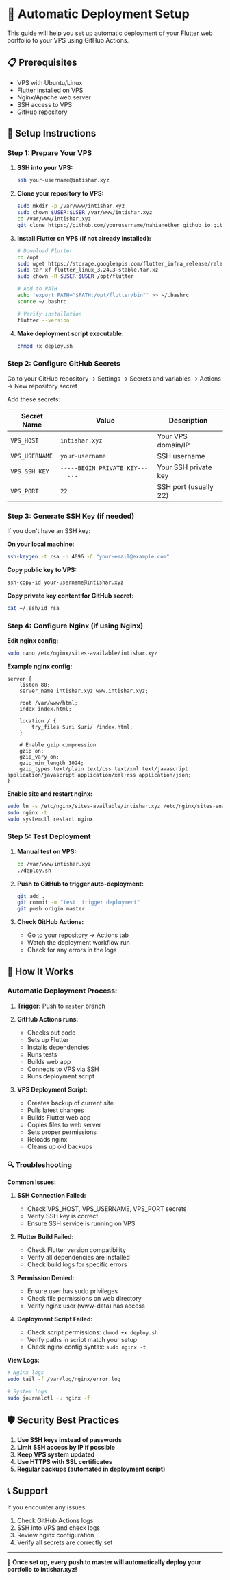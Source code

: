 # 🚀 Automatic Deployment Setup

This guide will help you set up automatic deployment of your Flutter web portfolio to your VPS using GitHub Actions.

## 📋 Prerequisites

- VPS with Ubuntu/Linux
- Flutter installed on VPS
- Nginx/Apache web server
- SSH access to VPS
- GitHub repository

## 🔧 Setup Instructions

### Step 1: Prepare Your VPS

1. **SSH into your VPS:**
   ```bash
   ssh your-username@intishar.xyz
   ```

2. **Clone your repository to VPS:**
   ```bash
   sudo mkdir -p /var/www/intishar.xyz
   sudo chown $USER:$USER /var/www/intishar.xyz
   cd /var/www/intishar.xyz
   git clone https://github.com/yourusername/nahianether_github_io.git .
   ```

3. **Install Flutter on VPS (if not already installed):**
   ```bash
   # Download Flutter
   cd /opt
   sudo wget https://storage.googleapis.com/flutter_infra_release/releases/stable/linux/flutter_linux_3.24.3-stable.tar.xz
   sudo tar xf flutter_linux_3.24.3-stable.tar.xz
   sudo chown -R $USER:$USER /opt/flutter
   
   # Add to PATH
   echo 'export PATH="$PATH:/opt/flutter/bin"' >> ~/.bashrc
   source ~/.bashrc
   
   # Verify installation
   flutter --version
   ```

4. **Make deployment script executable:**
   ```bash
   chmod +x deploy.sh
   ```

### Step 2: Configure GitHub Secrets

Go to your GitHub repository → Settings → Secrets and variables → Actions → New repository secret

Add these secrets:

| Secret Name | Value | Description |
|-------------|-------|-------------|
| `VPS_HOST` | `intishar.xyz` | Your VPS domain/IP |
| `VPS_USERNAME` | `your-username` | SSH username |
| `VPS_SSH_KEY` | `-----BEGIN PRIVATE KEY-----...` | Your SSH private key |
| `VPS_PORT` | `22` | SSH port (usually 22) |

### Step 3: Generate SSH Key (if needed)

If you don't have an SSH key:

**On your local machine:**
```bash
ssh-keygen -t rsa -b 4096 -C "your-email@example.com"
```

**Copy public key to VPS:**
```bash
ssh-copy-id your-username@intishar.xyz
```

**Copy private key content for GitHub secret:**
```bash
cat ~/.ssh/id_rsa
```

### Step 4: Configure Nginx (if using Nginx)

**Edit nginx config:**
```bash
sudo nano /etc/nginx/sites-available/intishar.xyz
```

**Example nginx config:**
```nginx
server {
    listen 80;
    server_name intishar.xyz www.intishar.xyz;
    
    root /var/www/html;
    index index.html;
    
    location / {
        try_files $uri $uri/ /index.html;
    }
    
    # Enable gzip compression
    gzip on;
    gzip_vary on;
    gzip_min_length 1024;
    gzip_types text/plain text/css text/xml text/javascript application/javascript application/xml+rss application/json;
}
```

**Enable site and restart nginx:**
```bash
sudo ln -s /etc/nginx/sites-available/intishar.xyz /etc/nginx/sites-enabled/
sudo nginx -t
sudo systemctl restart nginx
```

### Step 5: Test Deployment

1. **Manual test on VPS:**
   ```bash
   cd /var/www/intishar.xyz
   ./deploy.sh
   ```

2. **Push to GitHub to trigger auto-deployment:**
   ```bash
   git add .
   git commit -m "test: trigger deployment"
   git push origin master
   ```

3. **Check GitHub Actions:**
   - Go to your repository → Actions tab
   - Watch the deployment workflow run
   - Check for any errors in the logs

## 🎯 How It Works

### Automatic Deployment Process:

1. **Trigger:** Push to `master` branch
2. **GitHub Actions runs:**
   - Checks out code
   - Sets up Flutter
   - Installs dependencies
   - Runs tests
   - Builds web app
   - Connects to VPS via SSH
   - Runs deployment script

3. **VPS Deployment Script:**
   - Creates backup of current site
   - Pulls latest changes
   - Builds Flutter web app
   - Copies files to web server
   - Sets proper permissions
   - Reloads nginx
   - Cleans up old backups

### 🔍 Troubleshooting

**Common Issues:**

1. **SSH Connection Failed:**
   - Check VPS_HOST, VPS_USERNAME, VPS_PORT secrets
   - Verify SSH key is correct
   - Ensure SSH service is running on VPS

2. **Flutter Build Failed:**
   - Check Flutter version compatibility
   - Verify all dependencies are installed
   - Check build logs for specific errors

3. **Permission Denied:**
   - Ensure user has sudo privileges
   - Check file permissions on web directory
   - Verify nginx user (www-data) has access

4. **Deployment Script Failed:**
   - Check script permissions: `chmod +x deploy.sh`
   - Verify paths in script match your setup
   - Check nginx config syntax: `sudo nginx -t`

**View Logs:**
```bash
# Nginx logs
sudo tail -f /var/log/nginx/error.log

# System logs
sudo journalctl -u nginx -f
```

## 🛡️ Security Best Practices

1. **Use SSH keys instead of passwords**
2. **Limit SSH access by IP if possible**
3. **Keep VPS system updated**
4. **Use HTTPS with SSL certificates**
5. **Regular backups (automated in deployment script)**

## 📞 Support

If you encounter any issues:
1. Check GitHub Actions logs
2. SSH into VPS and check logs
3. Review nginx configuration
4. Verify all secrets are correctly set

---

**🎉 Once set up, every push to master will automatically deploy your portfolio to intishar.xyz!**